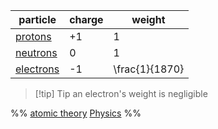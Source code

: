 | particle                  | charge | weight         |
| ------------------------- | ------ | -------------- |
| [protons](protons.md)     | +1     | 1              |
| [neutrons](neutrons.md)   | 0      | 1              |
| [electrons](electrons.md) | -1     | \frac{1}{1870} |


> [!tip] Tip
> an electron's weight is negligible


%%
[atomic theory](atomic%20theory.md)
[Physics](Physics.md)
%%


